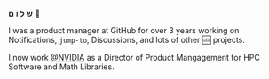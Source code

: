 **&#1513; &#1500; &#1493; &#1501;** :wave: 

I was a product manager at GitHub for over 3 years working on Notifications, `jump-to`, Discussions, and lots of other :cool: projects. 

I now work [@NVIDIA](https://github.com/nvidia) as a Director of Product Mangagement for HPC Software and Math Libraries.
